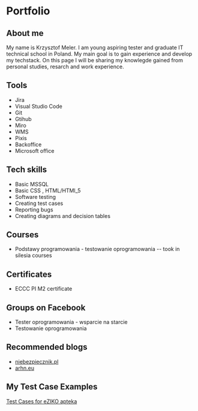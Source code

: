 # Portfolio
 
## About me
 
My name is Krzysztof Meler. I am young aspiring tester and graduate IT technical school in Poland. My main goal is to gain experience and develop my techstack. On this page I will be sharing my knowlegde gained from personal studies, resarch and work experience.
 
## Tools 
 
* Jira
* Visual Studio Code 
* Git 
* Gtihub
* Miro  
* WMS
* Pixis
* Backoffice
* Microsoft office

##  Tech skills

* Basic MSSQL
* Basic CSS , HTML/HTMl_5   
* Software testing 
* Creating test cases 
* Reporting bugs
* Creating diagrams and decision tables
 
## Courses
 
* Podstawy programowania - testowanie oprogramowania  -- took in silesia courses

## Certificates

* ECCC PI M2 certificate 
 
## Groups on Facebook

* Tester oprogramowania - wsparcie na starcie
* Testowanie oprogramowania

## Recommended blogs

* [niebezpiecznik.pl](https://niebezpiecznik.pl)
* [arhn.eu](https://arhn.eu)

## My Test Case Examples

[Test Cases for eZIKO apteka](https://docs.google.com/spreadsheets/d/1cBmvzYR-sw1ZbxEqPSxfnREJZjHsl9dcxVVy8gkKIy4/edit?usp=sharing)
